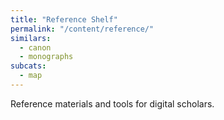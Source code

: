```yaml
---
title: "Reference Shelf"
permalink: "/content/reference/"
similars:
  - canon
  - monographs
subcats:
  - map
---
```


Reference materials and tools for digital scholars.
